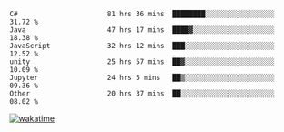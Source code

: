 <!--START_SECTION:waka-->

```text
C#                      81 hrs 36 mins  ████████░░░░░░░░░░░░░░░░░   31.72 %
Java                    47 hrs 17 mins  ████▓░░░░░░░░░░░░░░░░░░░░   18.38 %
JavaScript              32 hrs 12 mins  ███░░░░░░░░░░░░░░░░░░░░░░   12.52 %
unity                   25 hrs 57 mins  ██▓░░░░░░░░░░░░░░░░░░░░░░   10.09 %
Jupyter                 24 hrs 5 mins   ██▒░░░░░░░░░░░░░░░░░░░░░░   09.36 %
Other                   20 hrs 37 mins  ██░░░░░░░░░░░░░░░░░░░░░░░   08.02 %
```

<!--END_SECTION:waka-->
[![wakatime](https://wakatime.com/badge/user/6c2f442e-41b4-42e3-bc06-d5d8203ad1da.svg)](https://wakatime.com/@6c2f442e-41b4-42e3-bc06-d5d8203ad1da)
